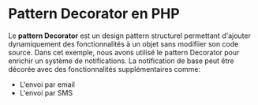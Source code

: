 # Pattern Decorator en PHP

Le **pattern Decorator** est un design pattern structurel permettant d'ajouter dynamiquement des fonctionnalités à un objet sans modifiier son code source. 
Dans cet exemple, nous avons utilisé le pattern Decorator pour enrichir un système de notifications. La notification de base peut être décorée avec des fonctionnalités supplémentaires comme: 
- L'envoi par email 
- L'envoi par SMS 
